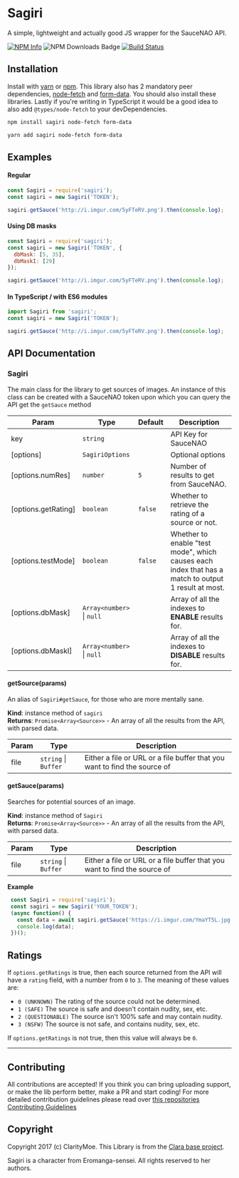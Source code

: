 # Sagiri
A simple, lightweight and actually good JS wrapper for the SauceNAO API.

[![NPM Info](https://nodei.co/npm/sagiri.png)](https://npmjs.org/package/sagiri)
![NPM Downloads Badge](https://img.shields.io/npm/dm/sagiri.svg)
[![Build Status](https://travis-ci.com/ClarityCafe/Sagiri.svg?branch=master)](https://travis-ci.com/ClarityCafe/Sagiri)

## Installation

Install with [yarn](https://yarnpkg.com) or [npm](https://www.npmjs.com/).
This library also has 2 mandatory peer dependencies, [node-fetch](https://www.npmjs.com/package/node-fetch) and [form-data](https://www.npmjs.com/package/form-data).
You should also install these libraries.
Lastly if you're writing in TypeScript it would be a good idea to also add `@types/node-fetch` to your devDependencies.

```sh
npm install sagiri node-fetch form-data

yarn add sagiri node-fetch form-data
```

## Examples

#### Regular
```js
const Sagiri = require('sagiri');
const sagiri = new Sagiri('TOKEN');

sagiri.getSauce('http://i.imgur.com/5yFTeRV.png').then(console.log);
```

#### Using DB masks
```js
const Sagiri = require('sagiri');
const sagiri = new Sagiri('TOKEN', {
  dbMask: [5, 35],
  dbMaskI: [29]
});

sagiri.getSauce('http://i.imgur.com/5yFTeRV.png').then(console.log);
```

#### In TypeScript / with ES6 modules
```ts
import Sagiri from 'sagiri';
const sagiri = new Sagiri('TOKEN');

sagiri.getSauce('http://i.imgur.com/5yFTeRV.png').then(console.log);
```

## API Documentation

### Sagiri
The main class for the library to get sources of images.
An instance of this class can be created with a SauceNAO token upon which you can query the API get the `getSauce` method


| Param | Type | Default | Description |
| --- | --- | --- | --- |
| key | <code>string</code> |  | API Key for SauceNAO |
| [options] | <code>SagiriOptions</code> |  | Optional options |
| [options.numRes] | <code>number</code> | <code>5</code> | Number of results to get from SauceNAO. |
| [options.getRating] | <code>boolean</code> | <code>false</code> | Whether to retrieve the rating of a source or not. |
| [options.testMode] | <code>boolean</code> | <code>false</code> | Whether to enable "test mode", which causes each index that has a match to output 1 result at most. |
| [options.dbMask] | <code>Array&lt;number&gt;</code> \| <code>null</code> | <code></code> | Array of all the indexes to **ENABLE** results for. |
| [options.dbMaskI] | <code>Array&lt;number&gt;</code> \| <code>null</code> | <code></code> | Array of all the indexes to **DISABLE** results for. |

#### getSource(params)
An alias of `Sagiri#getSauce`, for those who are more mentally sane.

**Kind**: instance method of <code>sagiri</code>  
**Returns**: <code>Promise&lt;Array&lt;Source&gt;&gt;</code> - An array of all the results from the API, with parsed data.  

| Param | Type | Description |
| --- | --- | --- |
| file | <code>string</code> \| <code>Buffer</code> | Either a file or URL or a file buffer that you want to find the source of |

#### getSauce(params)
Searches for potential sources of an image.

**Kind**: instance method of <code>Sagiri</code>  
**Returns**: <code>Promise&lt;Array&lt;Source&gt;&gt;</code> - An array of all the results from the API, with parsed data.  

| Param | Type | Description |
| --- | --- | --- |
| file | <code>string</code> \| <code>Buffer</code> | Either a file or URL or a file buffer that you want to find the source of |

**Example**  
```ts
 const Sagiri = require('sagiri');
 const sagiri = new Sagiri('YOUR_TOKEN');
 (async function() {
   const data = await sagiri.getSauce('https://i.imgur.com/YmaYT5L.jpg');
   console.log(data);
 })();
```

## Ratings
If `options.getRatings` is true, then each source returned from the API will have a `rating` field, with a number from `0` to `3`.
The meaning of these values are:
 - `0 (UNKNOWN)` The rating of the source could not be determined.
 - `1 (SAFE)` The source is safe and doesn't contain nudity, sex, etc.
 - `2 (QUESTIONABLE)` The source isn't 100% safe and may contain nudity.
 - `3 (NSFW)` The source is not safe, and contains nudity, sex, etc.

If `options.getRatings` is not true, then this value will always be `0`.

* * *

## Contributing

All contributions are accepted! If you think you can bring uploading support, or make the lib perform better, make a PR and start coding!
For more detailed contribution guidelines please read over [this repositories Contributing Guidelines](https://github.com/ClarityCafe/Sagiri/blob/master/.github/CONTRIBUTING.md)

## Copyright

Copyright 2017 (c) ClarityMoe. This Library is from the [Clara base project](https://github.com/ClarityCafe/Clara).

Sagiri is a character from Eromanga-sensei. All rights reserved to her authors.
